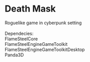 # Death Mask
Roguelike game in cyberpunk setting<br>
<br>
Dependecies:<br>
FlameSteelCore<br>
FlameSteelEngineGameToolkit<br>
FlameSteelEngineGameToolkitDesktop<br>
Panda3D
